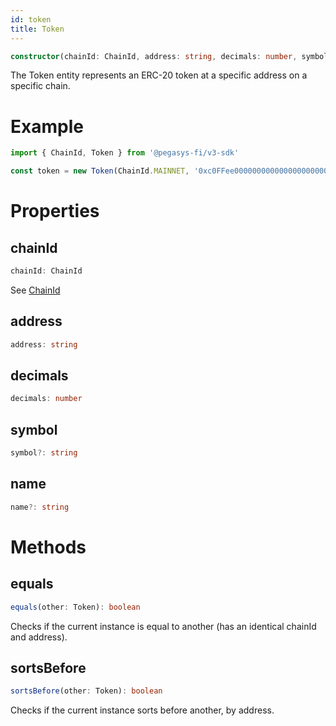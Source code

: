 ```yaml
---
id: token
title: Token
---
```


```typescript
constructor(chainId: ChainId, address: string, decimals: number, symbol?: string, name?: string)
```

The Token entity represents an ERC-20 token at a specific address on a specific chain.

# Example

```typescript
import { ChainId, Token } from '@pegasys-fi/v3-sdk'

const token = new Token(ChainId.MAINNET, '0xc0FFee0000000000000000000000000000000000', 18, 'HOT', 'Caffeine')
```

# Properties

## chainId

```typescript
chainId: ChainId
```

See [ChainId](other-exports/#chainid)

## address

```typescript
address: string
```

## decimals

```typescript
decimals: number
```

## symbol

```typescript
symbol?: string
```

## name

```typescript
name?: string
```

# Methods

## equals

```typescript
equals(other: Token): boolean
```

Checks if the current instance is equal to another (has an identical chainId and address).

## sortsBefore

```typescript
sortsBefore(other: Token): boolean
```

Checks if the current instance sorts before another, by address.
